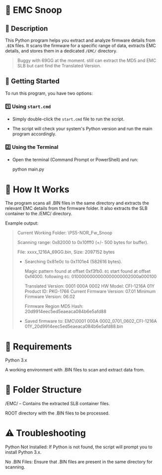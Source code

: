 # 🐍 EMC Snoop

## 📜 Description
This Python program helps you extract and analyze firmware details from `.BIN` files. It scans the firmware for a specific range of data, extracts EMC  details, and stores them in a dedicated `/EMC/` directory.

>  Buggy with 69GG at the moment. still can extract the MD5 and EMC SLB but cant find the Translated Version.

## 🚀 Getting Started

To run this program, you have two options:

### 1️⃣ **Using `start.cmd`**
- Simply double-click the `start.cmd` file to run the script. 

- The script will check your system's Python version and run the main program accordingly.

### 2️⃣ **Using the Terminal**
- Open the terminal (Command Prompt or PowerShell) and run:
  
    python main.py

# 🔧 How It Works

The program scans all .BIN files in the same directory and extracts the relevant EMC details from the firmware folder. It also extracts the SLB container to the /EMC/ directory.

Example output:
> Current Working Folder: \PS5-NOR_Fw_Snoop
> 
> Scanning range: 0x82000 to 0x10fff0 (+/- 500 bytes for buffer).
> 
> File: xxxx_1216A_69GG.bin, Size: 2097152 bytes
> 
>  - Searching 0x81e0c to 0x1101e4 (582616 bytes).
> 
>    Magic pattern found at offset    0xf3fb0.
>    `01` start found at offset       0xf4000.
>    following `01`:                  0100000000000000000002000a000100
> 
>    Translated Version:              0001 000A 0002
>    HW Model:                        CFI-1216A 01Y
>    Product ID:                      PKG-1766
>    Current Firmware Version:        07.01
>    Minimum Firmware Version:        06.02
> 
>    Firmware Region MD5 Hash:        20d9914eec5ed5eaeaca084b6e5afd88
> 
>  - Saved firmware to: EMC\0001 000A 0002_0701_0602_CFI-1216A 01Y_20d9914eec5ed5eaeaca084b6e5afd88.bin


# 🔑 Requirements
Python 3.x

A working environment with .BIN files to scan and extract data from.

# 📂 Folder Structure
/EMC/ – Contains the extracted SLB container files.

 ROOT directory with the .BIN files to be processed.

# ⚠️ Troubleshooting
Python Not Installed: If Python is not found, the script will prompt you to install Python 3.x.

No .BIN Files: Ensure that .BIN files are present in the same directory for scanning.
